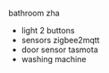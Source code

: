 bathroom
  zha
  - light 2 buttons
  - sensors
  zigbee2mqtt
  - door sensor
  tasmota
  - washing machine
